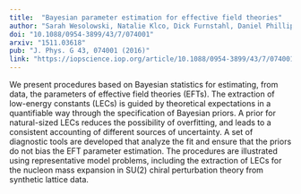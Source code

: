 ```yaml
---
title:  "Bayesian parameter estimation for effective field theories"
author: "Sarah Wesolowski, Natalie Klco, Dick Furnstahl, Daniel Phillips, and A. Thapaliya"
doi: "10.1088/0954-3899/43/7/074001"
arxiv: "1511.03618"
pub: "J. Phys. G 43, 074001 (2016)"
link: "https://iopscience.iop.org/article/10.1088/0954-3899/43/7/074001"
---
```


We present procedures based on Bayesian statistics for estimating, from data, the parameters of effective field theories (EFTs). The extraction of low-energy constants (LECs) is guided by theoretical expectations in a quantifiable way through the specification of Bayesian priors. A prior for natural-sized LECs reduces the possibility of overfitting, and leads to a consistent accounting of different sources of uncertainty. A set of diagnostic tools are developed that analyze the fit and ensure that the priors do not bias the EFT parameter estimation. The procedures are illustrated using representative model problems, including the extraction of LECs for the nucleon mass expansion in SU(2) chiral perturbation theory from synthetic lattice data.